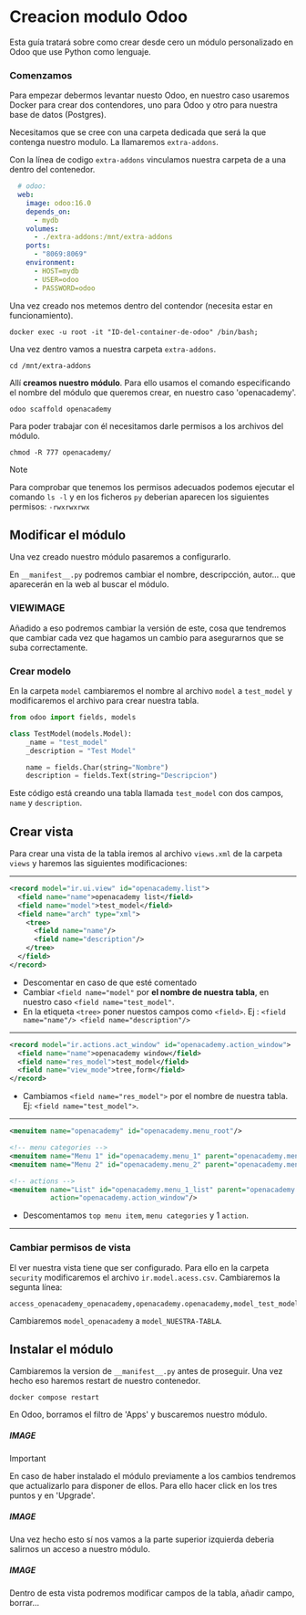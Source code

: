 # Creacion modulo Odoo

Esta guía tratará sobre como crear desde cero un módulo personalizado en Odoo que use Python como lenguaje.

### Comenzamos
Para empezar debermos levantar nuesto Odoo, en nuestro caso usaremos Docker para crear dos contendores, uno para Odoo y otro para nuestra base de datos (Postgres).

Necesitamos que se cree con una carpeta dedicada que será la que contenga nuestro modulo.
La llamaremos `extra-addons`.

Con la línea de codigo `extra-addons` vinculamos nuestra carpeta de a una dentro del contenedor.

```yaml
  # odoo:
  web:
    image: odoo:16.0
    depends_on:
      - mydb
    volumes:
      - ./extra-addons:/mnt/extra-addons
    ports:
      - "8069:8069"
    environment:
      - HOST=mydb
      - USER=odoo
      - PASSWORD=odoo
```

Una vez creado nos metemos dentro del contendor (necesita estar en funcionamiento).
```
docker exec -u root -it "ID-del-container-de-odoo" /bin/bash;
```

Una vez dentro vamos a nuestra carpeta `extra-addons`.
```
cd /mnt/extra-addons
```

Allí **creamos nuestro módulo**. Para ello usamos el comando especificando el nombre del módulo que queremos crear, en nuestro caso 'openacademy'.
```
odoo scaffold openacademy
```
Para poder trabajar con él necesitamos darle permisos a los archivos del módulo.
```
chmod -R 777 openacademy/
```
> [!NOTE]  
> Para comprobar que tenemos los permisos adecuados podemos ejecutar el comando `ls -l` y en los ficheros `py` deberian 
aparecen los siguientes permisos: `-rwxrwxrwx`

## Modificar el módulo

Una vez creado nuestro módulo pasaremos a configurarlo.

En `__manifest__.py` podremos cambiar el nombre, descripcción, autor... que aparecerán en la web al buscar el módulo.
### VIEWIMAGE

Añadido a eso podremos cambiar la versión de este, cosa que tendremos que cambiar cada vez que hagamos un cambio para asegurarnos que se suba correctamente.

### Crear modelo

En la carpeta `model` cambiaremos el nombre al archivo `model` a `test_model` y modificaremos el archivo para crear nuestra tabla.
```python
from odoo import fields, models

class TestModel(models.Model):
    _name = "test_model"
    _description = "Test Model"

    name = fields.Char(string="Nombre")
    description = fields.Text(string="Descripcion")
```
Este código está creando una tabla llamada `test_model` con dos campos, `name` y `description`.

## Crear vista

Para crear una vista de la tabla iremos al archivo `views.xml` de la carpeta `views` y haremos las siguientes modificaciones:

---

```xml
<record model="ir.ui.view" id="openacademy.list">
  <field name="name">openacademy list</field>
  <field name="model">test_model</field> 
  <field name="arch" type="xml">
    <tree>
      <field name="name"/>
      <field name="description"/>
    </tree>
  </field>
</record>
```
* Descomentar en caso de que esté comentado 
* Cambiar `<field name="model"` por **el nombre de nuestra tabla**, en nuestro caso `<field name="test_model"`.
* En la etiqueta `<tree>` poner nuestos campos como `<field>`. Ej : `<field name="name"/>
      <field name="description"/>`

---

```xml
<record model="ir.actions.act_window" id="openacademy.action_window">
  <field name="name">openacademy window</field>
  <field name="res_model">test_model</field>
  <field name="view_mode">tree,form</field>
</record>
```
* Cambiamos `<field name="res_model">` por el nombre de nuestra tabla. Ej: `<field name="test_model">`.

---

```xml
<menuitem name="openacademy" id="openacademy.menu_root"/>

<!-- menu categories -->
<menuitem name="Menu 1" id="openacademy.menu_1" parent="openacademy.menu_root"/>
<menuitem name="Menu 2" id="openacademy.menu_2" parent="openacademy.menu_root"/>

<!-- actions -->
<menuitem name="List" id="openacademy.menu_1_list" parent="openacademy.menu_1"
          action="openacademy.action_window"/>
```
* Descomentamos `top menu item`, `menu categories` y 1 `action`.

---

### Cambiar permisos de vista

El ver nuestra vista tiene que ser configurado. Para ello en la carpeta `security` modificaremos el archivo `ir.model.acess.csv`. Cambiaremos la segunta línea:
```csv
access_openacademy_openacademy,openacademy.openacademy,model_test_model,base.group_user,1,1,1,1
```
Cambiaremos `model_openacademy` a `model_NUESTRA-TABLA`.

## Instalar el módulo

Cambiaremos la version de `__manifest__.py` antes de proseguir.
Una vez hecho eso haremos restart de nuestro contenedor.
```
docker compose restart
```
En Odoo, borramos el filtro de 'Apps' y buscaremos nuestro módulo.

##### IMAGE

> [!IMPORTANT]  
> En caso de haber instalado el módulo previamente a los cambios tendremos que actualizarlo para disponer de ellos. Para ello hacer click en los tres puntos y en 'Upgrade'.

##### IMAGE

Una vez hecho esto sí nos vamos a la parte superior izquierda deberia salirnos un acceso a nuestro módulo.

##### IMAGE

Dentro de esta vista podremos modificar campos de la tabla, añadir campo, borrar...
